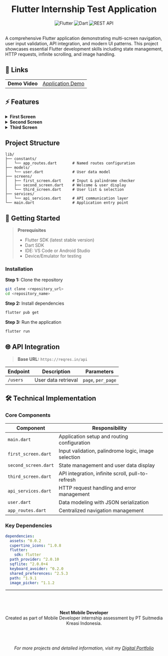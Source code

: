 <div align="center">
<h1>Flutter Internship Test Application</h1>
  <img src="https://img.shields.io/badge/Flutter-02569B?style=for-the-badge&logo=flutter&logoColor=white" alt="Flutter">
  <img src="https://img.shields.io/badge/Dart-0175C2?style=for-the-badge&logo=dart&logoColor=white" alt="Dart">
  <img src="https://img.shields.io/badge/API-REST-green?style=for-the-badge" alt="REST API">
</div>

<br>

A comprehensive Flutter application demonstrating multi-screen navigation, user input validation, API integration, and modern UI patterns. This project showcases essential Flutter development skills including state management, HTTP requests, infinite scrolling, and image handling.

## 🔗 Links

<table>
  <tr>
    <td><strong>Demo Video</strong></td>
    <td><a href="https://drive.google.com/drive/folders/1uWlhgxti2qlCo3AdH7p2zKBXRgMP4lvx">Application Demo</a></td>
  </tr>
</table>

## ⚡ Features

<details>
<summary><strong>First Screen</strong></summary>

- **User Input**: Two input fields for entering Name and Sentence
- **Palindrome Checker**: Real-time validation with "Check" button
- **Smart Validation**: Displays "isPalindrome" or "not palindrome" via AlertDialog
- **Navigation Guard**: Requires Name field to be filled before proceeding
- **Profile Image**: Gallery image selection functionality

</details>

<details>
<summary><strong>Second Screen</strong></summary>

- **Welcome Interface**: Clean welcome message display
- **Dynamic User Management**: 
  - Shows name from First Screen
  - Updates "Selected User Name" dynamically

</details>

<details>
<summary><strong>Third Screen</strong></summary>

- **User Directory**: Complete user list from reqres.in API
- **Rich User Cards**: Avatar, full name, and email display
- **Infinite Scrolling**: Automatic pagination on scroll
- **Pull-to-Refresh**: Intuitive refresh mechanism
- **Error Handling**: Empty state with retry functionality
- **User Selection**: Tap-to-select with data passing

</details>

## Project Structure

```
lib/
├── constants/
│   └── app_routes.dart       # Named routes configuration
├── models/
│   └── user.dart             # User data model
├── screens/
│   ├── first_screen.dart     # Input & palindrome checker
│   ├── second_screen.dart    # Welcome & user display
│   └── third_screen.dart     # User list & selection
├── services/
│   └── api_services.dart     # API communication layer
└── main.dart                 # Application entry point
```

## 🚀 Getting Started

> **Prerequisites**
> - Flutter SDK (latest stable version)
> - Dart SDK
> - IDE: VS Code or Android Studio
> - Device/Emulator for testing

### Installation

**Step 1:** Clone the repository
```bash
git clone <repository_url>
cd <repository_name>
```

**Step 2:** Install dependencies
```bash
flutter pub get
```

**Step 3:** Run the application
```bash
flutter run
```

## 🌐 API Integration

> **Base URL:** `https://reqres.in/api`

| Endpoint | Description | Parameters |
|----------|-------------|------------|
| `/users` | User data retrieval | `page`, `per_page` |

## 🛠️ Technical Implementation

### Core Components

| Component | Responsibility |
|-----------|---------------|
| `main.dart` | Application setup and routing configuration |
| `first_screen.dart` | Input validation, palindrome logic, image selection |
| `second_screen.dart` | State management and user data display |
| `third_screen.dart` | API integration, infinite scroll, pull-to-refresh |
| `api_services.dart` | HTTP request handling and error management |
| `user.dart` | Data modeling with JSON serialization |
| `app_routes.dart` | Centralized navigation management |

### Key Dependencies

```yaml
dependencies:
  assets: ^0.0.2
  cupertino_icons: ^1.0.8
  flutter:
    sdk: flutter
  path_provider: ^2.0.10
  sqflite: ^2.0.0+4
  keyboard_avoider: ^0.2.0
  shared_preferences: ^2.5.3
  path: ^1.9.1
  image_picker: ^1.1.2
```
<hr style="border: 0.1px solid #ddd;">

<div align="center">
    <br><br>
  
  <strong>Next Mobile Developer</strong><br>
  Created as part of Mobile Developer internship assessment by PT Suitmedia Kreasi Indonesia.
  
  <br><br>
  
  <em>For more projects and detailed information, visit my <a href="https://spectrum-resolution-3e6.notion.site/Digital-Portfolio-21fd805f6a4a806697b8fa3f1b17b39b">Digital Portfolio</a></em>
</div>
